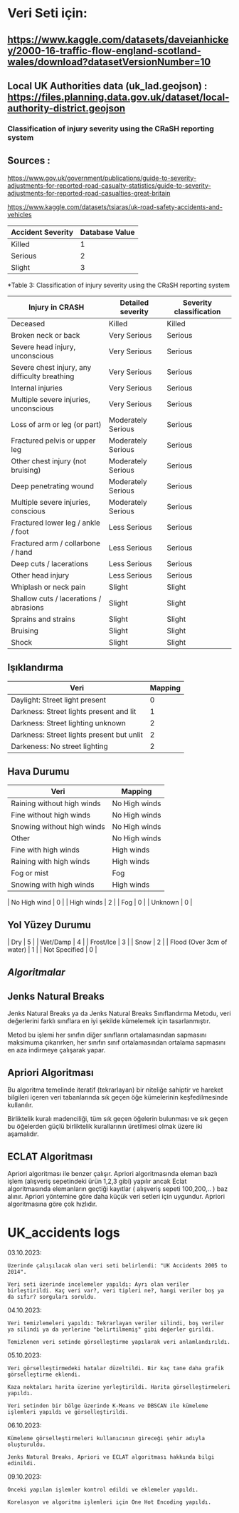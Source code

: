 # Veri Seti için:

## https://www.kaggle.com/datasets/daveianhickey/2000-16-traffic-flow-england-scotland-wales/download?datasetVersionNumber=10
## Local UK Authorities data (uk_lad.geojson) : https://files.planning.data.gov.uk/dataset/local-authority-district.geojson

### Classification of injury severity using the CRaSH reporting system

## Sources : 

https://www.gov.uk/government/publications/guide-to-severity-adjustments-for-reported-road-casualty-statistics/guide-to-severity-adjustments-for-reported-road-casualties-great-britain

https://www.kaggle.com/datasets/tsiaras/uk-road-safety-accidents-and-vehicles

| Accident Severity | Database Value |
| ----------------- | -------------- |
| Killed | 1 |
| Serious | 2 |
| Slight | 3 |
 
*Table 3: Classification of injury severity using the CRaSH reporting system

| Injury in CRASH | Detailed severity | Severity classification |
| --------------- | ----------------- | ----------------------- |
| Deceased | Killed | Killed |
| Broken neck or back |	Very Serious | Serious |
| Severe head injury, unconscious | Very Serious | Serious |
| Severe chest injury, any difficulty breathing | Very Serious | Serious |
| Internal injuries | Very Serious | Serious |
| Multiple severe injuries, unconscious | Very Serious | Serious |
| Loss of arm or leg (or part)	| Moderately Serious | Serious |
| Fractured pelvis or upper leg	| Moderately Serious | Serious |
| Other chest injury (not bruising)	| Moderately Serious | Serious |
| Deep penetrating wound | Moderately Serious | Serious |
| Multiple severe injuries, conscious |Moderately Serious | Serious |
| Fractured lower leg / ankle / foot | Less Serious | Serious |
| Fractured arm / collarbone / hand	| Less Serious | Serious |
| Deep cuts / lacerations | Less Serious | Serious |
| Other head injury	| Less Serious | Serious |
| Whiplash or neck pain	| Slight | Slight |
| Shallow cuts / lacerations / abrasions | Slight | Slight |
| Sprains and strains | Slight | Slight |
| Bruising | Slight | Slight |
| Shock	| Slight |Slight |


**Işıklandırma**
--------------------
| Veri | Mapping |
| --------------- | ----------------- | 
| Daylight: Street light present | 0 | 
| Darkness: Street lights present and lit |1 | 
| Darkness: Street lighting unknown | 2 |
| Darkness: Street lights present but unlit | 2 |
| Darkeness: No street lighting | 2 |

**Hava Durumu**
----------------
| Veri | Mapping |
| --------------- | ----------------- | 
| Raining without high winds | No High winds | 
| Fine without high winds | No High winds | 
| Snowing without high winds | No High winds |
| Other | No High winds |
| Fine with high winds | High winds |
| Raining with high winds | High winds |
| Fog or mist | Fog |
| Snowing with high winds | High winds |

| No High wind | 0 |
| High winds | 2 |
| Fog | 0 |
| Unknown | 0 |

**Yol Yüzey Durumu**
----------------
| Dry | 5 |
| Wet/Damp | 4 |
| Frost/Ice | 3 |
| Snow | 2 |
| Flood (Over 3cm of water) | 1 |
| Not Specified | 0 |

***Algoritmalar***
------------------
**Jenks Natural Breaks**
------------------
Jenks Natural Breaks ya da Jenks Natural Breaks Sınıflandırma Metodu, veri değerlerini farklı sınıflara en iyi şekilde kümelemek için tasarlanmıştır.

Metod bu işlemi her sınıfın diğer sınıfların ortalamasından sapmasını maksimuma çıkarırken, her sınıfın sınıf  ortalamasından ortalama sapmasını en aza indirmeye çalışarak yapar.

**Apriori Algoritması**
------------------
Bu algoritma temelinde iteratif (tekrarlayan) bir niteliğe sahiptir ve hareket bilgileri içeren veri tabanlarında sık geçen öğe kümelerinin keşfedilmesinde kullanılır.

Birliktelik kuralı madenciliği, tüm sık geçen öğelerin bulunması ve sık geçen bu öğelerden güçlü birliktelik kurallarının üretilmesi olmak üzere iki aşamalıdır.

**ECLAT Algoritması**
------------------
Apriori algoritması ile benzer çalışır. Apriori algoritmasında eleman bazlı işlem (alışveriş sepetindeki ürün 1,2,3 gibi) yapılır ancak Eclat algoritmasında elemanların geçtiği kayıtlar ( alışveriş sepeti 100,200,.. ) baz alınır. Apriori yöntemine göre daha küçük veri setleri için uygundur. Apriori algoritmasına göre çok hızlıdır.

# UK_accidents logs

03.10.2023:
    
    Üzerinde çalışılacak olan veri seti belirlendi: "UK Accidents 2005 to 2014". 

    Veri seti üzerinde incelemeler yapıldı: Ayrı olan veriler birleştirildi. Kaç veri var?, veri tipleri ne?, hangi veriler boş ya da sıfır? sorguları soruldu.

04.10.2023:
    
    Veri temizlemeleri yapıldı: Tekrarlayan veriler silindi, boş veriler ya silindi ya da yerlerine "belirtilmemiş" gibi değerler girildi.

    Temizlenen veri setinde görselleştirme yapılarak veri anlamlandırıldı.

05.10.2023:

    Veri görselleştirmedeki hatalar düzeltildi. Bir kaç tane daha grafik görselleştirme eklendi.

    Kaza noktaları harita üzerine yerleştirildi. Harita görselleştirmeleri yapıldı.

    Veri setinden bir bölge üzerinde K-Means ve DBSCAN ile kümeleme işlemleri yapıldı ve görselleştirildi.

06.10.2023:

    Kümeleme görselleştirmeleri kullanıcının gireceği şehir adıyla oluşturuldu.

    Jenks Natural Breaks, Apriori ve ECLAT algoritması hakkında bilgi edinildi.

09.10.2023:

    Önceki yapılan işlemler kontrol edildi ve eklemeler yapıldı.

    Korelasyon ve algoritma işlemleri için One Hot Encoding yapıldı.

    
